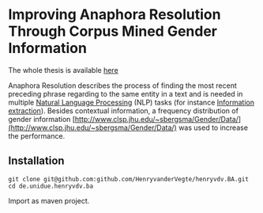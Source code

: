 # Improving Anaphora Resolution Through Corpus Mined Gender Information 

The whole thesis is available [here](/de.unidue.henryvdv.thesis/Thesis.pdf)


Anaphora Resolution describes the process of finding the most recent preceding phrase regarding to the same entity in a text and is needed in multiple [Natural Language Processing](https://en.wikipedia.org/wiki/Natural_language_processing) (NLP) tasks (for instance [Information extraction](https://en.wikipedia.org/wiki/Information_extraction)). Besides contextual information, a frequency distribution of gender information [http://www.clsp.jhu.edu/~sbergsma/Gender/Data/](http://www.clsp.jhu.edu/~sbergsma/Gender/Data/) was used to increase the performance.

## Installation 

```
git clone git@github.com:github.com/HenryvanderVegte/henryvdv.BA.git
cd de.unidue.henryvdv.ba
```

Import as maven project.
